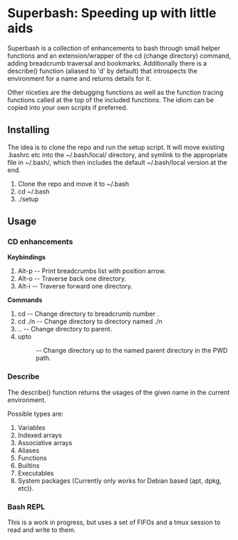 # Superbash: Speeding up with little aids

Superbash is a collection of enhancements to bash through small helper functions and an extension/wrapper of the cd (change directory) command, adding breadcrumb traversal and bookmarks. Additionally there is a describe() function (aliased to 'd' by default) that introspects the environment for a name and returns details for it.

Other niceties are the debugging functions as well as the function tracing functions called at the top of the included functions. The idiom can be copied into your own scripts if preferred.

## Installing
The idea is to clone the repo and run the setup script. 
It will move existing .bashrc etc into the ~/.bash/local/ directory, and 
symlink to the appropriate file in ~/.bash/, which then includes the default ~/.bash/local version at the end.

1. Clone the repo and move it to ~/.bash
2. cd ~/.bash
3. ./setup

## Usage

### CD enhancements
**Keybindings**
1. Alt-p  -- Print breadcrumbs list with position arrow.
2. Alt-o  -- Traverse back one directory.
3. Alt-i  -- Traverse forward one directory.

**Commands**
1. cd <n>     -- Change directory to breadcrumb number <n>.
2. cd ./n     -- Change directory to directory named ./n
3. ..         -- Change directory to parent.
4. upto <dir> -- Change directory up to the named parent directory in the PWD path.

### Describe
The describe() function returns the usages of the given name in the current environment. 

Possible types are:
1. Variables
2. Indexed arrays
3. Associative arrays
4. Aliases
5. Functions
6. Builtins
7. Executables
9. System packages (Currently only works for Debian based (apt, dpkg, etc)).

### Bash REPL
This is a work in progress, but uses a set of FIFOs and a tmux session to read and write to them. 

